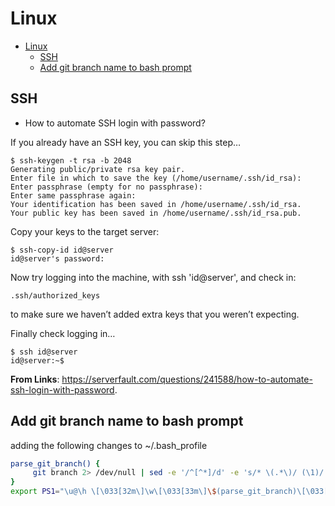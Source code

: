 # Linux 

- [Linux](#linux)
  - [SSH](#ssh)
  - [Add git branch name to bash prompt](#add-git-branch-name-to-bash-prompt)

## SSH

* How to automate SSH login with password?

If you already have an SSH key, you can skip this step…

```
$ ssh-keygen -t rsa -b 2048
Generating public/private rsa key pair.
Enter file in which to save the key (/home/username/.ssh/id_rsa): 
Enter passphrase (empty for no passphrase): 
Enter same passphrase again: 
Your identification has been saved in /home/username/.ssh/id_rsa.
Your public key has been saved in /home/username/.ssh/id_rsa.pub.
```

Copy your keys to the target server:

```
$ ssh-copy-id id@server
id@server's password: 
```

Now try logging into the machine, with ssh 'id@server', and check in:

```
.ssh/authorized_keys
```
to make sure we haven’t added extra keys that you weren’t expecting.

Finally check logging in…

```
$ ssh id@server
id@server:~$ 
```

**From Links**: https://serverfault.com/questions/241588/how-to-automate-ssh-login-with-password.

## Add git branch name to bash prompt

adding the following changes to ~/.bash_profile

```bash
parse_git_branch() {
     git branch 2> /dev/null | sed -e '/^[^*]/d' -e 's/* \(.*\)/ (\1)/'
}
export PS1="\u@\h \[\033[32m\]\w\[\033[33m\]\$(parse_git_branch)\[\033[00m\] $ "
```